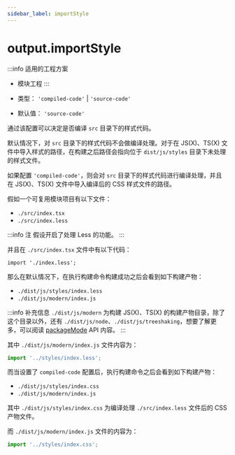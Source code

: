 ```yaml
---
sidebar_label: importStyle
---
```


# output.importStyle

:::info 适用的工程方案
* 模块工程
:::


* 类型： `'compiled-code'` | `'source-code'`
* 默认值： `'source-code'`


通过该配置可以决定是否编译 `src` 目录下的样式代码。

默认情况下，对 `src` 目录下的样式代码不会做编译处理。对于在 JS(X)、TS(X) 文件中导入样式的路径，在构建之后路径会指向位于 `dist/js/styles` 目录下未处理的样式文件。

如果配置 `'compiled-code'`，则会对 `src` 目录下的样式代码进行编译处理，并且在 JS(X)、TS(X) 文件中导入编译后的 CSS 样式文件的路径。

假如一个可复用模块项目有以下文件：

- `./src/index.tsx`
- `./src/index.less`

:::info 注
假设开启了处理 Less 的功能。
:::

并且在 `./src/index.tsx` 文件中有以下代码：

``` tsx
import './index.less';
```

那么在默认情况下，在执行构建命令构建成功之后会看到如下构建产物：

- `./dist/js/styles/index.less`
- `./dist/js/modern/index.js`

:::info 补充信息
`./dist/js/modern` 为构建 JS(X)、TS(X) 的构建产物目录，除了这个目录以外，还有 `./dist/js/node`、`./dist/js/treeshaking`，想要了解更多，可以阅读 [packageMode](/docs/apis/config/output/package-mode) API 内容。
:::

其中 `./dist/js/modern/index.js` 文件内容为：

``` jsx
import '../styles/index.less';
```

而当设置了 `compiled-code` 配置后，执行构建命令之后会看到如下构建产物：

- `./dist/js/styles/index.css`
- `./dist/js/modern/index.js`

其中 `./dist/js/styles/index.css` 为编译处理 `./src/index.less` 文件后的 CSS 产物文件。

而 `./dist/js/modern/index.js` 文件的内容为：

``` jsx
import '../styles/index.css';
```
